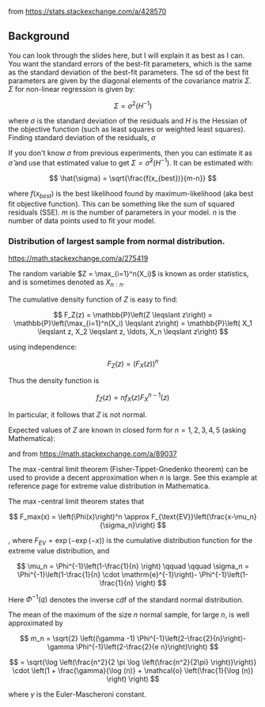 from https://stats.stackexchange.com/a/428570

## Background

You can look through the slides here, but I will explain it as best as I can. You want the standard errors of the best-fit parameters, which is the same as the standard deviation of the best-fit parameters. The sd of the best fit parameters are given by the diagonal elements of the covariance matrix $\Sigma$. $\Sigma$ for non-linear regression is given by:

$$ \Sigma = \sigma^2 (H^{-1}) $$

where $\sigma$ is the standard deviation of the residuals and $H$ is the Hessian of the objective function (such as least squares or weighted least squares).
Finding standard deviation of the residuals, $\sigma$

If you don't know $\sigma$ from previous experiments, then you can estimate it as $\hat{\sigma}$ and use that estimated value to get $\Sigma = \hat{\sigma}^2 (H^{-1})$. It can be estimated with:

$$ \hat{\sigma} = \sqrt{\frac{f(x_{best})}{m-n}} $$

where $f(x_{best})$ is the best likelihood found by maximum-likelihood (aka best fit objective function). This can be something like the sum of squared residuals (SSE). $m$ is the number of parameters in your model. $n$ is the number of data points used to fit your model.




### Distribution of largest sample from normal distribution.

https://math.stackexchange.com/a/275419

The random variable $Z = \max_{i=1}^n(X_i)$ is known as order statistics, and is sometimes denoted as $X_{n:n}$.

The cumulative density function of $Z$ is easy to find:

$$
F_Z(z) = \mathbb{P}\left(Z \leqslant z\right) = \mathbb{P}\left(\max_{i=1}^n(X_i) \leqslant z\right) = \mathbb{P}\left( X_1 \leqslant z, X_2 \leqslant z, \ldots, X_n \leqslant z\right)
$$

using independence:

$$
F_Z(z) = \left(F_X(z)\right)^n
$$

Thus the density function is

$$
f_Z(z) = n f_X(z) F_X^{n-1}(z)
$$

In particular, it follows that $Z$ is not normal.

Expected values of $Z$ are known in closed form for $n=1,2,3,4,5$ (asking Mathematica):



and from https://math.stackexchange.com/a/89037

The $\max$-central limit theorem (Fisher-Tippet-Gnedenko theorem) can be used to provide a decent approximation when $n$ is large. See this example at reference page for extreme value distribution in Mathematica.

The $\max$-central limit theorem states that

$$
F_max(x) = \left(\Phi(x)\right)^n \approx F_{\text{EV}}\left(\frac{x-\mu_n}{\sigma_n}\right)
$$

, where $F_{EV} = \exp(-\exp(-x))$ is the cumulative distribution function for the extreme value distribution, and

$$
\mu_n = \Phi^{-1}\left(1-\frac{1}{n} \right) \qquad \qquad \sigma_n = \Phi^{-1}\left(1-\frac{1}{n} \cdot \mathrm{e}^{-1}\right)- \Phi^{-1}\left(1-\frac{1}{n} \right)
$$

Here $\Phi^{-1}(q)$ denotes the inverse cdf of the standard normal distribution.

The mean of the maximum of the size $n$ normal sample, for large $n$, is well approximated by

$$
m_n = \sqrt{2} \left((\gamma -1) \Phi^{-1}\left(2-\frac{2}{n}\right)-\gamma \Phi^{-1}\left(2-\frac{2}{e n}\right)\right)
$$

$$
= \sqrt{\log \left(\frac{n^2}{2 \pi \log \left(\frac{n^2}{2\pi} \right)}\right)} \cdot \left(1 + \frac{\gamma}{\log (n)} + \mathcal{o} \left(\frac{1}{\log (n)} \right) \right)
$$

where $\gamma$ is the Euler-Mascheroni constant.
